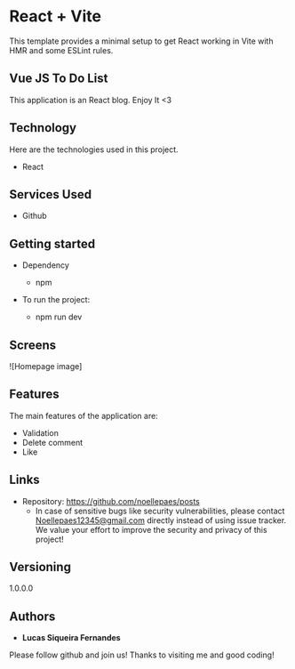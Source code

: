 # React + Vite

This template provides a minimal setup to get React working in Vite with HMR and some ESLint rules.

## Vue JS To Do List
This application is an React blog. Enjoy It <3


## Technology 

Here are the technologies used in this project.

* React

## Services Used

* Github


## Getting started

* Dependency
  - npm

* To run the project:
  - npm run dev

## Screens

![Homepage image]


## Features

The main features of the application are:
 - Validation
 - Delete comment
 - Like


## Links
  - Repository: https://github.com/noellepaes/posts
    - In case of sensitive bugs like security vulnerabilities, please contact
      Noellepaes12345@gmail.com directly instead of using issue tracker. We value your effort
      to improve the security and privacy of this project!

  ## Versioning

  1.0.0.0


  ## Authors

  * **Lucas Siqueira Fernandes** 

  Please follow github and join us!
  Thanks to visiting me and good coding!
